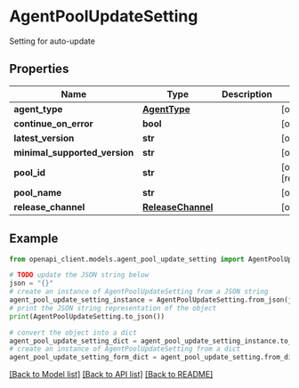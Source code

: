 # AgentPoolUpdateSetting

Setting for auto-update

## Properties

Name | Type | Description | Notes
------------ | ------------- | ------------- | -------------
**agent_type** | [**AgentType**](AgentType.md) |  | [optional] 
**continue_on_error** | **bool** |  | [optional] 
**latest_version** | **str** |  | [optional] 
**minimal_supported_version** | **str** |  | [optional] 
**pool_id** | **str** |  | [optional] [readonly] 
**pool_name** | **str** |  | [optional] 
**release_channel** | [**ReleaseChannel**](ReleaseChannel.md) |  | [optional] 

## Example

```python
from openapi_client.models.agent_pool_update_setting import AgentPoolUpdateSetting

# TODO update the JSON string below
json = "{}"
# create an instance of AgentPoolUpdateSetting from a JSON string
agent_pool_update_setting_instance = AgentPoolUpdateSetting.from_json(json)
# print the JSON string representation of the object
print(AgentPoolUpdateSetting.to_json())

# convert the object into a dict
agent_pool_update_setting_dict = agent_pool_update_setting_instance.to_dict()
# create an instance of AgentPoolUpdateSetting from a dict
agent_pool_update_setting_form_dict = agent_pool_update_setting.from_dict(agent_pool_update_setting_dict)
```
[[Back to Model list]](../README.md#documentation-for-models) [[Back to API list]](../README.md#documentation-for-api-endpoints) [[Back to README]](../README.md)


